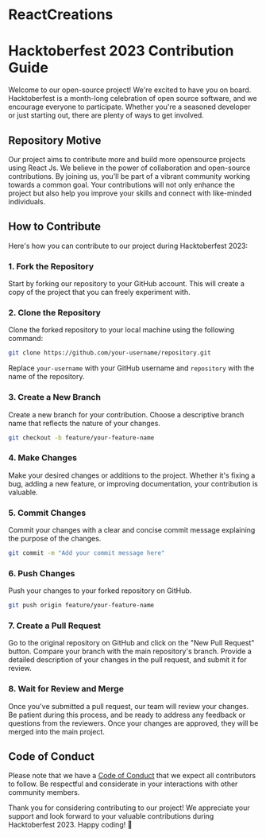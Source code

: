 # ReactCreations
# Hacktoberfest 2023 Contribution Guide

Welcome to our open-source project! We're excited to have you on board. Hacktoberfest is a month-long celebration of open source software, and we encourage everyone to participate. Whether you're a seasoned developer or just starting out, there are plenty of ways to get involved.

## Repository Motive

Our project aims to contribute more and build more opensource projects using React Js. We believe in the power of collaboration and open-source contributions. By joining us, you'll be part of a vibrant community working towards a common goal. Your contributions will not only enhance the project but also help you improve your skills and connect with like-minded individuals.

## How to Contribute

Here's how you can contribute to our project during Hacktoberfest 2023:

### 1. Fork the Repository

Start by forking our repository to your GitHub account. This will create a copy of the project that you can freely experiment with.

### 2. Clone the Repository

Clone the forked repository to your local machine using the following command:

```bash
git clone https://github.com/your-username/repository.git
```

Replace `your-username` with your GitHub username and `repository` with the name of the repository.

### 3. Create a New Branch

Create a new branch for your contribution. Choose a descriptive branch name that reflects the nature of your changes.

```bash
git checkout -b feature/your-feature-name
```

### 4. Make Changes

Make your desired changes or additions to the project. Whether it's fixing a bug, adding a new feature, or improving documentation, your contribution is valuable.

### 5. Commit Changes

Commit your changes with a clear and concise commit message explaining the purpose of the changes.

```bash
git commit -m "Add your commit message here"
```

### 6. Push Changes

Push your changes to your forked repository on GitHub.

```bash
git push origin feature/your-feature-name
```

### 7. Create a Pull Request

Go to the original repository on GitHub and click on the "New Pull Request" button. Compare your branch with the main repository's branch. Provide a detailed description of your changes in the pull request, and submit it for review.

### 8. Wait for Review and Merge

Once you've submitted a pull request, our team will review your changes. Be patient during this process, and be ready to address any feedback or questions from the reviewers. Once your changes are approved, they will be merged into the main project.

## Code of Conduct

Please note that we have a [Code of Conduct](CODE_OF_CONDUCT.md) that we expect all contributors to follow. Be respectful and considerate in your interactions with other community members.

Thank you for considering contributing to our project! We appreciate your support and look forward to your valuable contributions during Hacktoberfest 2023. Happy coding! 🚀
